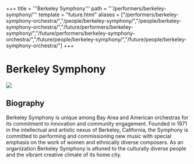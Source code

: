 +++
title = '''Berkeley Symphony'''
path = '''/performers/berkeley-symphony/'''
template = "future.html"
aliases = ["/performers/berkeley-symphony-orchestra/","/people/berkeley-symphony/","/people/berkeley-symphony-orchestra/","/future/performers/berkeley-symphony/","/future/performers/berkeley-symphony-orchestra/","/future/people/berkeley-symphony/","/future/people/berkeley-symphony-orchestra/"]
+++

<h1>Berkeley Symphony</h1>

<img class="speaker-photo" src="https://custom.cvent.com/C3A4539B19F74ABCB6FCE437F6BC0A74/files/event/910aaf2914d44586a56fbd0b3b2c31c0/98f6e0b5c52e4fdd82ae5358d527f36f.jpeg">
<h2>Biography</h2>
<p>Berkeley Symphony is unique among Bay Area and American orchestras for its commitment to innovation and community engagement. Founded in 1971 in the intellectual and artistic nexus of Berkeley, California, the Symphony is committed to performing and commissioning new music with special emphasis on the work of women and ethnically diverse composers. As an organization Berkeley Symphony is attuned to the culturally diverse people and the vibrant creative climate of its home city.</p>

